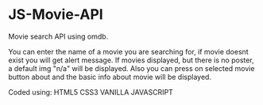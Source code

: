 # JS-Movie-API

Movie search API using omdb.

You can enter the name of a movie you are searching for, if movie doesnt exist you will get alert message.
If movies displayed, but there is no poster, a default img "n/a" will be displayed. Also you can press on selected movie button about and the basic info
about movie will be displayed.

Coded using: 
  HTML5
  CSS3
  VANILLA JAVASCRIPT

